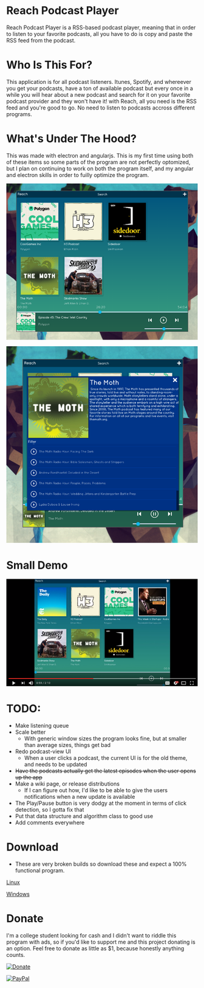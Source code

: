 # Reach Podcast Player


Reach Podcast Player is a RSS-based podcast player, meaning that in order to listen to your favorite podcasts, all you have to do is copy and paste the RSS feed from the podcast.


# Who Is This For?

This application is for all podcast listeners. Itunes, Spotify, and whereever you get your podcasts, have a ton of available podcast but every once in a while you will hear about a new podcast and search for it on your favorite podcast provider and they won't have it! with Reach, all you need is the RSS feed and you're good to go. No need to listen to podcasts accross different programs.


# What's Under The Hood?

This was made with electron and angularjs. This is my first time using both of these items so some parts of the program are not perfectly optomized, but I plan on continuing to work on both the program itself, and my angular and electron skills in order to fuilly optimize the program.


![Main Window](/github-images/main-window.png)

![Podcast View](/github-images/podcast-view.png)



# Small Demo
[![Video](/github-images/video-preview.png)](https://www.youtube.com/watch?v=X1V-xz1itjA&t "Video Title")



# TODO:
* Make listening queue
* Scale better
  * With generic window sizes the program looks fine, but at smaller than average sizes, things get bad
* Redo podcast-view UI
  * When a user clicks a podcast, the current UI is for the old theme, and needs to be updated
* ~~Have the podcasts actually get the latest episodes when the user opens up the app~~
* Make a wiki page, or release distributions
  * If I can figure out how, I'd like to be able to give the users notifications when a new update is available
* The Play/Pause button is very dodgy at the moment in terms of click detection, so I gotta fix that
* Put that data structure and algorithm class to good use
* Add comments everywhere
 

# Download
 * These are very broken builds so download these and expect a 100% functional program.
 
 [Linux](http://www.mediafire.com/file/e8k77pdjqyibege/reach_linux.zip)
 
 
 [Windows](http://www.mediafire.com/file/4i7exdevyhvsbpy/reach_windows.zip)
 




# Donate

I'm a college student looking for cash and I didn't want to riddle this program with ads, so if you'd like to support me and this project donating is an option. Feel free to donate as little as $1, because honestly anything counts.

[![Donate](https://www.paypalobjects.com/en_US/i/btn/btn_donateCC_LG.gif)](https://www.paypal.com/cgi-bin/webscr?cmd=_s-xclick&hosted_button_id=KQZ6VEAGUQRGW)

[![PayPal](https://www.paypalobjects.com/en_US/i/scr/pixel.gif)](https://www.paypal.com/cgi-bin/webscr?cmd=_s-xclick&hosted_button_id=KQZ6VEAGUQRGW)
